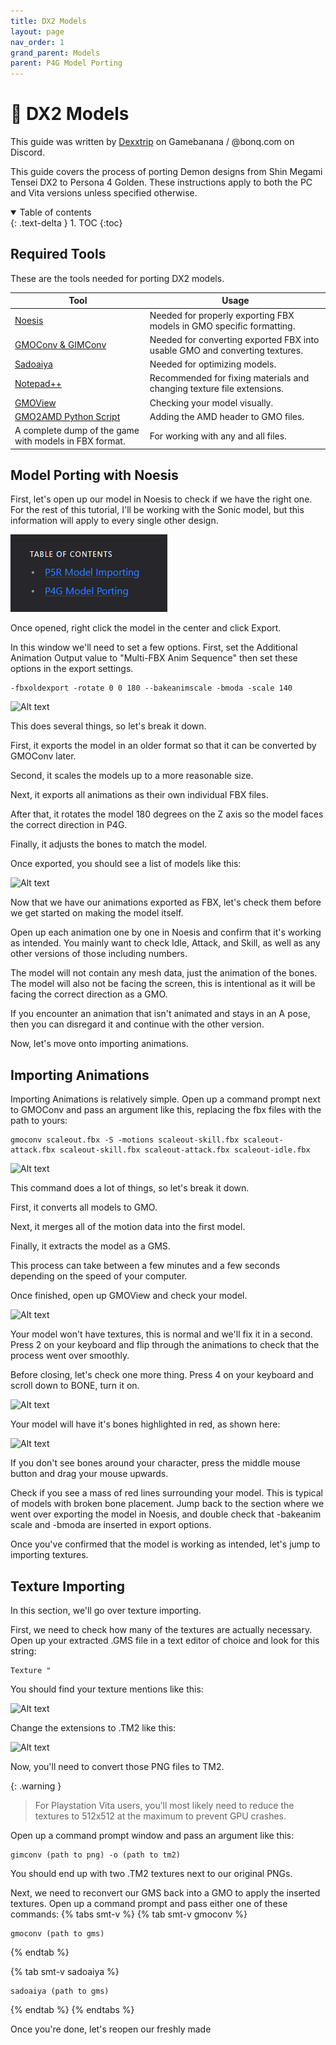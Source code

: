 ```yaml
---
title: DX2 Models
layout: page
nav_order: 1
grand_parent: Models
parent: P4G Model Porting
---
```


# 📱 DX2 Models

This guide was written by [Dexxtrip](https://gamebanana.com/members/2225195) on Gamebanana / @bonq.com on Discord.

This guide covers the process of porting Demon designs from Shin Megami Tensei DX2 to Persona 4 Golden. These instructions apply to both the PC and Vita versions unless specified otherwise.

<details open markdown="block">
  <summary>
    Table of contents
  </summary>
  {: .text-delta }
1. TOC
{:toc}
</details>

## Required Tools

These are the tools needed for porting DX2 models.

| Tool      | Usage |
| ----------- | ----------- |
| [Noesis](https://richwhitehouse.com/index.php?content=inc_projects.php&showproject=91)      | Needed for properly exporting FBX models in GMO specific formatting.      |
| [GMOConv & GIMConv](https://cdn.discordapp.com/attachments/925531160392658944/1038502426686259240/PSP_Tools.7z)  | Needed for converting exported FBX into usable GMO and converting textures. |
| [Sadoaiya](https://pioziomgames.github.io/programs/sadoaiya) | Needed for optimizing models.|
| [Notepad++](https://notepad-plus-plus.org)   | Recommended for fixing materials and changing texture file extensions.    |
| [GMOView](	https://cdn.discordapp.com/attachments/925531160392658944/1038502426686259240/PSP_Tools.7z)   | Checking your model visually.|
| [GMO2AMD Python Script](https://github.com/Timo654/gmo2amd) | Adding the AMD header to GMO files. |
| A complete dump of the game with models in FBX format.   | For working with any and all files.     |

## Model Porting with Noesis

First, let's open up our model in Noesis to check if we have the right one. For the rest of this tutorial, I'll be working with the Sonic model, but this information will apply to every single other design.

![Alt text](image.png)

Once opened, right click the model in the center and click Export.

In this window we'll need to set a few options. First, set the Additional Animation Output value to "Multi-FBX Anim Sequence" then set these options in the export settings.

```
-fbxoldexport -rotate 0 0 180 --bakeanimscale -bmoda -scale 140
```

![Alt text](image-5.png)

This does several things, so let's break it down.

First, it exports the model in an older format so that it can be converted by GMOConv later.

Second, it scales the models up to a more reasonable size.

Next, it exports all animations as their own individual FBX files.

After that, it rotates the model 180 degrees on the Z axis so the model faces the correct direction in P4G.

Finally, it adjusts the bones to match the model.

Once exported, you should see a list of models like this:

![Alt text](image-6.png)

Now that we have our animations exported as FBX, let's check them before we get started on making the model itself.

Open up each animation one by one in Noesis and confirm that it's working as intended. You mainly want to check Idle, Attack, and Skill, as well as any other versions of those including numbers.

The model will not contain any mesh data, just the animation of the bones. The model will also not be facing the screen, this is intentional as it will be facing the correct direction as a GMO.

If you encounter an animation that isn't animated and stays in an A pose, then you can disregard it and continue with the other version.

Now, let's move onto importing animations.

## Importing Animations

Importing Animations is relatively simple. Open up a command prompt next to GMOConv and pass an argument like this, replacing the fbx files with the path to yours:
```
gmoconv scaleout.fbx -S -motions scaleout-skill.fbx scaleout-attack.fbx scaleout-skill.fbx scaleout-attack.fbx scaleout-idle.fbx
```

![Alt text](image-7.png)

This command does a lot of things, so let's break it down.

First, it converts all models to GMO.

Next, it merges all of the motion data into the first model.

Finally, it extracts the model as a GMS.

This process can take between a few minutes and a few seconds depending on the speed of your computer.

Once finished, open up GMOView and check your model.

![Alt text](image-8.png)

Your model won't have textures, this is normal and we'll fix it in a second. Press 2 on your keyboard and flip through the animations to check that the process went over smoothly.

Before closing, let's check one more thing. Press 4 on your keyboard and scroll down to BONE, turn it on.

![Alt text](image-9.png)

Your model will have it's bones highlighted in red, as shown here:

![Alt text](image-10.png)

If you don't see bones around your character, press the middle mouse button and drag your mouse upwards. 

Check if you see a mass of red lines surrounding your model. This is typical of models with broken bone placement. Jump back to the section where we went over exporting the model in Noesis, and double check that -bakeanim scale and -bmoda are inserted in export options.

Once you've confirmed that the model is working as intended, let's jump to importing textures.

## Texture Importing

In this section, we'll go over texture importing. 

First, we need to check how many of the textures are actually necessary. Open up your extracted .GMS file in a text editor of choice and look for this string:

```
Texture "
```

You should find your texture mentions like this:

![Alt text](image-11.png)

Change the extensions to .TM2 like this:

![Alt text](image-12.png)

Now, you'll need to convert those PNG files to TM2.

{: .warning }
> For Playstation Vita users, you’ll most likely need to reduce the textures to 512x512 at the maximum to prevent GPU crashes.&#x20;

Open up a command prompt window and pass an argument like this:
```
gimconv (path to png) -o (path to tm2)
```

You should end up with two .TM2 textures next to our original PNGs.

Next, we need to reconvert our GMS back into a GMO to apply the inserted textures. Open up a command prompt and pass either one of these commands:
{% tabs smt-v %}
{% tab smt-v gmoconv %}
```
gmoconv (path to gms)
```
{% endtab %}

{% tab smt-v sadoaiya %}
```
sadoaiya (path to gms)
```
{% endtab %}
{% endtabs %}

Once you're done, let's reopen our freshly made 
